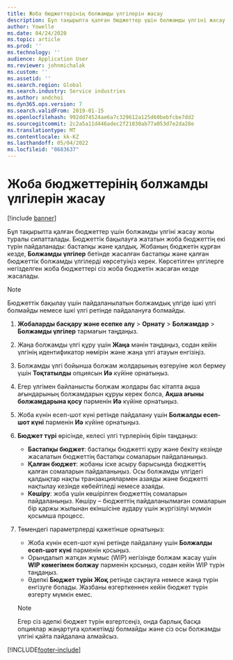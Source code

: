 ```yaml
---
title: Жоба бюджеттерінің болжамды үлгілерін жасау
description: Бұл тақырыпта қалған бюджеттер үшін болжамды үлгіні жасау жолы туралы сипатталады.
author: Yowelle
ms.date: 04/24/2020
ms.topic: article
ms.prod: ''
ms.technology: ''
audience: Application User
ms.reviewer: johnmichalak
ms.custom: ''
ms.assetid: ''
ms.search.region: Global
ms.search.industry: Service industries
ms.author: andchoi
ms.dyn365.ops.version: 7
ms.search.validFrom: 2019-01-15
ms.openlocfilehash: 992dd74524ae6a7c329612a125d60bebfcbe7dd2
ms.sourcegitcommit: 2c2a5a11d446adec2f21030ab77a053d7e2da28e
ms.translationtype: MT
ms.contentlocale: kk-KZ
ms.lasthandoff: 05/04/2022
ms.locfileid: "8683637"
---
```

# <a name="create-forecast-models-for-project-budgets"></a>Жоба бюджеттерінің болжамды үлгілерін жасау 

[!include [banner](../includes/banner.md)]

Бұл тақырыпта қалған бюджеттер үшін болжамды үлгіні жасау жолы туралы сипатталады. Бюджеттік бақылауға жататын жоба бюджеттің екі түрін пайдаланады: бастапқы және қалдық. Жобаның бюджетін құрған кезде, **Болжамды үлгілер** бетінде жасалған бастапқы және қалған бюджеттік болжамды үлгілерді көрсетуіңіз керек. Көрсетілген үлгілерге негізделген жоба бюджеттері сіз жоба бюджетін жасаған кезде жасалады.

> [!NOTE]
> Бюджеттік бақылау үшін пайдаланылатын болжамдық үлгіде ішкі үлгі болмайды немесе ішкі үлгі ретінде пайдалануға болмайды.

1. **Жобаларды басқару және есепке алу** > **Орнату** > **Болжамдар**  > **Болжамды үлгілер** тармағын таңдаңыз.
2. Жаңа болжамды үлгі құру үшін **Жаңа** мәнін таңдаңыз, содан кейін үлгінің идентификатор нөмірін және жаңа үлгі атауын енгізіңіз. 
3. Болжамды үлгі бойынша болжам жолдарының өзгеруіне жол бермеу үшін **Тоқтатылды** опциясын **Иә** күйіне орнатыңыз. 
4. Егер үлгімен байланысты болжам жолдары бас кітапта ақша ағындарының болжамдарын құруы керек болса, **Ақша ағыны болжамдарына қосу** пәрменін **Иә** күйіне орнатыңыз. 
5. Жоба күнін есеп-шот күні ретінде пайдалану үшін **Болжалды есеп-шот күні** пәрменін **Иә** күйіне орнатыңыз. 
6. **Бюджет түрі** өрісінде, келесі үлгі түрлерінің бірін таңдаңыз:

   - **Бастапқы бюджет**: бастапқы бюджетті құру және бекіту кезінде жасалатын бюджеттің бастапқы сомаларын пайдаланыңыз.
   - **Қалған бюджет**: жобаны іске асыру барысында бюджеттің қалған сомаларын пайдаланыңыз. Осы болжамды үлгідегі қалдықтар нақты транзакциялармен азаяды және бюджетті нақтылау кезінде көбейтіледі немесе азаяды.
   - **Көшіру**: жоба үшін көшірілген бюджеттің сомаларын пайдаланыңыз. Көшіру – бюджеттің пайдаланылмаған сомаларын бір қаржы жылынан екіншісіне аудару үшін жүргізілуі мүмкін қосымша процесс.

7. Төмендегі параметрлерді қажетінше орнатыңыз:

   - Жоба күнін есеп-шот күні ретінде пайдалану үшін **Болжалды есеп-шот күні** пәрменін қосыңыз.
   - Орындалып жатқан жұмыс (WIP) негізінде болжам жасау үшін **WIP көмегімен болжау** пәрменін қосыңыз, содан кейін WIP түрін таңдаңыз. 
   - Әдепкі **Бюджет түрін** **Жоқ** ретінде сақтауға немесе жаңа түрін енгізуге болады. Жазбаны өзгерткеннен кейін бюджет түрін өзгерту мүмкін емес.     
    > [!NOTE]
    > Егер сіз әдепкі бюджет түрін өзгертсеңіз, онда барлық басқа опциялар жаңартуға қолжетімді болмайды және сіз осы болжамды үлгіні қайта пайдалана алмайсыз. 
   


 



[!INCLUDE[footer-include](../includes/footer-banner.md)]